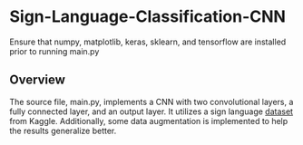 # Sign-Language-Classification-CNN

Ensure that numpy, matplotlib, keras, sklearn, and tensorflow are installed prior to running main.py

## Overview

The source file, main.py, implements a CNN with two convolutional layers, a fully connected layer, and an output layer. It utilizes a sign language [dataset](https://www.kaggle.com/ardamavi/sign-language-digits-dataset/version/1#Sign-language-digits-dataset.zip) from Kaggle. Additionally, some data augmentation is implemented to help the results generalize better. 
